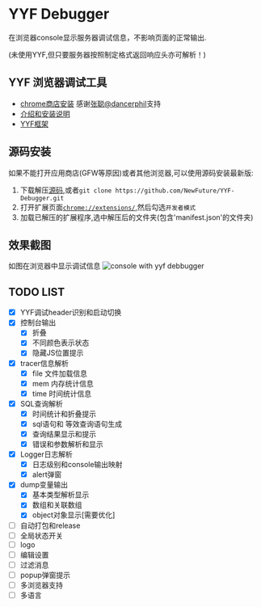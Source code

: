 # YYF Debugger

在浏览器console显示服务器调试信息，不影响页面的正常输出.

(未使用YYF,但只要服务器按照制定格式返回响应头亦可解析！)

## YYF 浏览器调试工具

- [chrome商店安装](https://chrome.google.com/webstore/detail/npmimognecgffdlkeppbkfakcdcpgjak) 感谢[张聪@dancerphil](https://github.com/dancerphil)支持
- [介绍和安装说明](https://newfuture.github.io/YYF-Debugger/)
- [YYF框架](https://github.com/YunYinORG/YYF)

## 源码安装

如果不能打开应用商店(GFW等原因)或者其他浏览器,可以使用源码安装最新版:

1. 下载解压[源码](https://github.com/NewFuture/YYF-Debugger/archive/master.zip),或者`git clone https://github.com/NewFuture/YYF-Debugger.git`
2. 打开扩展页面[`chrome://extensions/`](chrome://extensions/),然后勾选`开发者模式`
3. 加载已解压的扩展程序,选中解压后的文件夹(包含'manifest.json'的文件夹)

## 效果截图

如图在浏览器中显示调试信息 ![console with yyf debbugger](https://newfuture.github.io/YYF-Debugger/images/console.png)

## TODO LIST

- [x] YYF调试header识别和启动切换
- [x] 控制台输出
  - [x] 折叠
  - [x] 不同颜色表示状态
  - [x] 隐藏JS位置提示
- [x] tracer信息解析
  - [x] file 文件加载信息
  - [x] mem 内存统计信息
  - [x] time 时间统计信息
- [x] SQL查询解析
  - [x] 时间统计和折叠提示
  - [x] sql语句和 等效查询语句生成
  - [x] 查询结果显示和提示
  - [x] 错误和参数解析和显示
- [x] Logger日志解析
  - [x] 日志级别和console输出映射
  - [x] alert弹窗
- [x] dump变量输出
  - [x] 基本类型解析显示
  - [x] 数组和关联数组
  - [x] object对象显示[需要优化]
- [ ] 自动打包和release
- [ ] 全局状态开关
- [ ] logo
- [ ] 编辑设置
- [ ] 过滤消息
- [ ] popup弹窗提示
- [ ] 多浏览器支持
- [ ] 多语言
